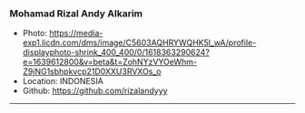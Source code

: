 ### Mohamad Rizal Andy Alkarim
- Photo: https://media-exp1.licdn.com/dms/image/C5603AQHRYWQHK5l_wA/profile-displayphoto-shrink_400_400/0/1618363290624?e=1639612800&v=beta&t=ZohNYzVYOeWhm-Z9jNG1sbhpkvcp21D0XXU3RVXOs_o
- Location: INDONESIA
- Github: https://github.com/rizalandyyy
***
